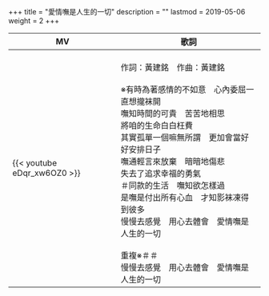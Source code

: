 +++
title = "愛情嘸是人生的一切"
description = ""
lastmod = 2019-05-06
weight = 2
+++

MV  | 歌詞  
--------------|-------
{{< youtube eDqr_xw6OZ0 >}}|<br/>作詞：黃建銘　作曲：黃建銘<br/><br/>※有時為著感情的不如意　心內委屈一直想攏袜開<br/>嘸知時間的可貴　苦苦地相思<br/>將咱的生命白白枉費<br/>其實孤單一個嘛無所謂　更加會當好好安排日子<br/>嘸通輕言來放棄　暗暗地傷悲<br/>失去了追求幸福的勇氣<br/>＃同款的生活　嘸知欲怎樣過<br/>是嘸是付出所有心血　才知影袜凍得到彼多<br/>慢慢去感覺　用心去體會　愛情嘸是人生的一切<br/><br/>重複※＃＃<br/>慢慢去感覺　用心去體會　愛情嘸是人生的一切